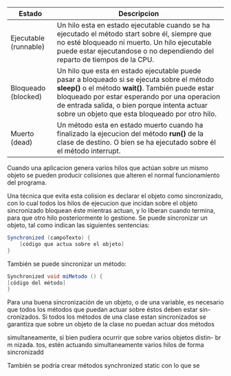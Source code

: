 |   Estado   | Descripcion           |
|------------|-----------------------|
| Ejecutable (runnable) | Un hilo esta en estado ejecutable cuando se ha ejecutado el método start sobre él, siempre que no esté bloqueado ni muerto. Un hilo ejecutable puede estar ejecutandose o no dependiendo del reparto de tiempos de la CPU. |
| Bloqueado (blocked) | Un hilo que esta en estado ejecutable puede pasar a bloqueado si se ejecuta sobre el método **sleep()** o el método **wait()**. También puede estar bloqueado por estar esperando por una operacion de entrada salida, o bien porque intenta actuar sobre un objeto que esta bloqueado por otro hilo. |
| Muerto (dead) | Un método esta en estado muerto cuando ha finalizado la ejecucion del método **run()** de la clase de destino. O bien se ha ejecutado sobre él el método interrupt. |

Cuando una aplicacion genera varios hilos que actúan sobre un mismo
objeto se pueden producir colisiones que alteren el normal funcionamiento del programa.

Una técnica que evita esta colision es declarar el objeto como sincronizado, con lo cual todos los hilos de ejecucion que incidan sobre el objeto sincronizado bloquean éste mientras actuan, y lo liberan cuando termina, para que otro hilo posteriormente lo gestione. Se puede sincronizar un objeto, tal como indican las siguientes sentencias:

```java
Synchronized (campoTexto) {
	[código que actua sobre el objeto]
}
```

También se puede sincronizar un método:

```java
Synchronized void miMetodo () {
[código del método]
}
```

Para una buena sincronización de un objeto, o de una variable, es necesario que todos los métodos que puedan actuar sobre éstos deben
estar sin-
cronizados. Si todos los métodos de una clase estan sincronizados se
garantiza que sobre un objeto de la clase no puedan actuar dos
métodos

simultaneamente, si bien pudiera ocurrir que sobre varios objetos
distin-
br m nizada.
tos, estén actuando simultaneamente varios hilos de forma
sincronizadd

También se podria crear métodos synchronized
static con lo que
se










